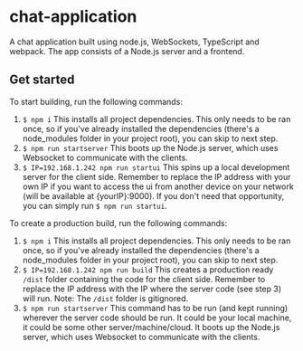 # chat-application

A chat application built using node.js, WebSockets, TypeScript and webpack. The app consists of a Node.js server and a frontend.

## Get started

To start building, run the following commands:

1. `$ npm i`
This installs all project dependencies. This only needs to be ran once, so if you've already installed the dependencies (there's a node_modules folder in your project root), you can skip to next step.
2. `$ npm run startserver`
This boots up the Node.js server, which uses Websocket to communicate with the clients.
3. `$ IP=192.168.1.242 npm run startui`
This spins up a local development server for the client side. Remember to replace the IP address with your own IP if you want to access the ui from another device on your network (will be available at {yourIP}:9000). If you don't need that opportunity, you can simply run `$ npm run startui`.

To create a production build, run the following commands:

1. `$ npm i`
This installs all project dependencies. This only needs to be ran once, so if you've already installed the dependencies (there's a node_modules folder in your project root), you can skip to next step.
2. `$ IP=192.168.1.242 npm run build`
This creates a production ready `/dist` folder containing the code for the client side. Remember to replace the IP address with the IP where the server code (see step 3) will run. Note: The `/dist` folder is gitignored.
3. `$ npm run startserver`
This command has to be run (and kept running) wherever the server code should be run. It could be your local machine, it could be some other server/machine/cloud. It boots up the Node.js server, which uses Websocket to communicate with the clients.